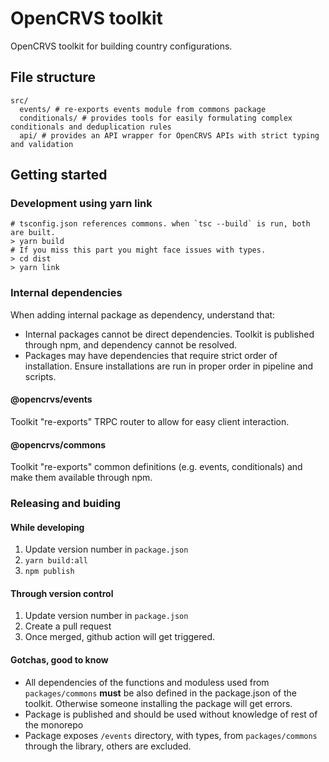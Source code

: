 # OpenCRVS toolkit

OpenCRVS toolkit for building country configurations.

## File structure

```
src/
  events/ # re-exports events module from commons package
  conditionals/ # provides tools for easily formulating complex conditionals and deduplication rules
  api/ # provides an API wrapper for OpenCRVS APIs with strict typing and validation
```

## Getting started

### Development using yarn link

```
# tsconfig.json references commons. when `tsc --build` is run, both are built.
> yarn build
# If you miss this part you might face issues with types.
> cd dist
> yarn link
```

### Internal dependencies

When adding internal package as dependency, understand that:

- Internal packages cannot be direct dependencies. Toolkit is published through npm, and dependency cannot be resolved.
- Packages may have dependencies that require strict order of installation. Ensure installations are run in proper order in pipeline and scripts.

#### @opencrvs/events

Toolkit "re-exports" TRPC router to allow for easy client interaction.

#### @opencrvs/commons

Toolkit "re-exports" common definitions (e.g. events, conditionals) and make them available through npm.

### Releasing and buiding

#### While developing

1. Update version number in `package.json`
2. `yarn build:all`
3. `npm publish`

#### Through version control

1. Update version number in `package.json`
2. Create a pull request
3. Once merged, github action will get triggered.

#### Gotchas, good to know

- All dependencies of the functions and moduless used from `packages/commons` **must** be also defined in the package.json of the toolkit. Otherwise someone installing the package will get errors.
- Package is published and should be used without knowledge of rest of the monorepo
- Package exposes `/events` directory, with types, from `packages/commons` through the library, others are excluded.
